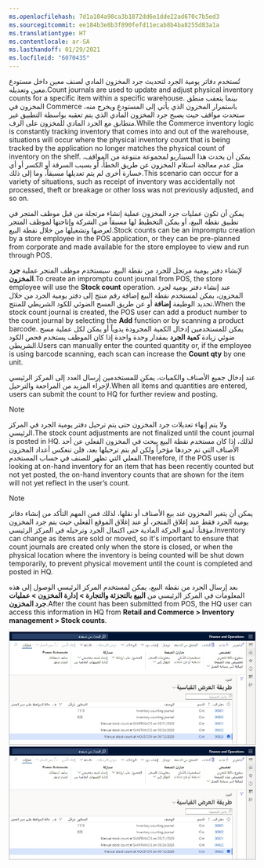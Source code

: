 ```yaml
---
ms.openlocfilehash: 7d1a104a98ca3b1872dd6e1dde22ad670c7b5ed3
ms.sourcegitcommit: ee184b3e8b3f890fefd11ecab8b4ba8255d83a1a
ms.translationtype: HT
ms.contentlocale: ar-SA
ms.lasthandoff: 01/29/2021
ms.locfileid: "6070435"
---
```

<span data-ttu-id="72442-101">تُستخدم دفاتر يومية الجرد لتحديث جرد المخزون المادي لصنف معين داخل مستودع معين وتعديله.</span><span class="sxs-lookup"><span data-stu-id="72442-101">Count journals are used to update and adjust physical inventory counts for a specific item within a specific warehouse.</span></span> <span data-ttu-id="72442-102">بينما يتعقب منطق المخزون في Commerce باستمرار المخزون الذي يأتي إلى المستودع ويخرج منه، ستحدث مواقف حيث يصبح جرد المخزون المادي الذي يتم تعقبه بواسطة التطبيق غير متطابق مع الجرد المادي للمخزون على الرف.</span><span class="sxs-lookup"><span data-stu-id="72442-102">While the Commerce inventory logic is constantly tracking inventory that comes into and out of the warehouse, situations will occur where the physical inventory count that is being tracked by the application no longer matches the physical count of inventory on the shelf.</span></span> <span data-ttu-id="72442-103">يمكن أن يحدث هذا السيناريو لمجموعة متنوعة من المواقف، مثل عدم معالجة استلام المخزون عن طريق الخطأ، أو بسبب السرقة أو الكسر أو أي خسارة أخرى لم يتم تعديلها مسبقاً، وما إلى ذلك.</span><span class="sxs-lookup"><span data-stu-id="72442-103">This scenario can occur for a variety of situations, such as receipt of inventory was accidentally not processed, theft or breakage or other loss was not previously adjusted, and so on.</span></span> 

<span data-ttu-id="72442-104">يمكن أن تكون عمليات جرد المخزون عملية إنشاء مرتجلة من قبل موظف المتجر في تطبيق نقطة البيع، أو يمكن التخطيط لها مسبقاً من الشركة وإتاحتها لموظف المتجر لعرضها وتشغيلها من خلال نقطة البيع.</span><span class="sxs-lookup"><span data-stu-id="72442-104">Stock counts can be an impromptu creation by a store employee in the POS application, or they can be pre-planned from corporate and made available for the store employee to view and run through POS.</span></span> 

<span data-ttu-id="72442-105">لإنشاء دفتر يومية مرتجل للجرد من نقطة البيع، سيستخدم موظف المتجر عملية **جرد المخزون**.</span><span class="sxs-lookup"><span data-stu-id="72442-105">To create an impromptu count journal from POS, the store employee will use the **Stock count** operation.</span></span> <span data-ttu-id="72442-106">عند إنشاء دفتر يومية لجرد المخزون، يمكن لمستخدم نقطة البيع إضافة رقم منتج إلى دفتر يومية الجرد من خلال تحديد الوظيفة **إضافة** أو عن طريق المسح الضوئي للكود الشريطي للمنتج.</span><span class="sxs-lookup"><span data-stu-id="72442-106">When the stock count journal is created, the POS user can add a product number to the count journal by selecting the **Add** function or by scanning a product barcode.</span></span> <span data-ttu-id="72442-107">يمكن للمستخدمين إدخال الكمية المجرودة يدوياً أو يمكن لكل عملية مسح ضوئي زيادة **كمية الجرد** بمقدار وحدة واحدة إذا كان الموظف يستخدم فحص الكود الشريطي.</span><span class="sxs-lookup"><span data-stu-id="72442-107">Users can manually enter the counted quantity or, if the employee is using barcode scanning, each scan can increase the **Count qty** by one unit.</span></span>   

<span data-ttu-id="72442-108">عند إدخال جميع الأصناف والكميات، يمكن للمستخدمين إرسال العدد إلى المركز الرئيسي لإجراء المزيد من المراجعة والترحيل.</span><span class="sxs-lookup"><span data-stu-id="72442-108">When all items and quantities are entered, users can submit the count to HQ for further review and posting.</span></span> 

> [!NOTE]
> <span data-ttu-id="72442-109">ولا يتم إنهاء تعديلات جرد المخزون حتى يتم ترحيل دفتر يومية الجرد في المركز الرئيسي.</span><span class="sxs-lookup"><span data-stu-id="72442-109">The stock count adjustments are not finalized until the count journal is posted in HQ.</span></span> <span data-ttu-id="72442-110">لذلك، إذا كان مستخدم نقطة البيع يبحث في المخزون الفعلي عن أحد الأصناف التي تم جردها مؤخراً ولكن لم يتم ترحيلها بعد، فلن تنعكس أعداد المخزون الفعلي التي تظهر للصنف في حساب المستخدم.</span><span class="sxs-lookup"><span data-stu-id="72442-110">Therefore, if the POS user is looking at on-hand inventory for an item that has been recently counted but not yet posted, the on-hand inventory counts that are shown for the item will not yet reflect in the user’s count.</span></span> 


> [!NOTE]
> <span data-ttu-id="72442-111">يمكن أن يتغير المخزون عند بيع الأصناف أو نقلها، لذلك فمن المهم التأكد من إنشاء دفاتر يومية الجرد فقط عند إغلاق المتجر، أو عند إغلاق الموقع الفعلي حيث يتم جرد المخزون مؤقتاً، لمنع الحركة المادية حتى اكتمال الجرد وترحيله في المركز الرئيسي.</span><span class="sxs-lookup"><span data-stu-id="72442-111">Inventory can change as items are sold or moved, so it's important to ensure that count journals are created only when the store is closed, or when the physical location where the inventory is being counted will be shut down temporarily, to prevent physical movement until the count is completed and posted in HQ.</span></span>

<span data-ttu-id="72442-112">بعد إرسال الجرد من نقطة البيع، يمكن لمستخدم المركز الرئيسي الوصول إلى هذه المعلومات في المركز الرئيسي من **البيع بالتجزئة والتجارة > إدارة المخزون > عمليات جرد المخزون**.</span><span class="sxs-lookup"><span data-stu-id="72442-112">After the count has been submitted from POS, the HQ user can access this information in HQ from **Retail and Commerce > Inventory management > Stock counts**.</span></span>

 
<span data-ttu-id="72442-113">[ ![لقطة شاشة لصفحة قائمة الجرد في Dynamics 365 Commerce.](../media/store-inventory-ss.jpg) ](../media/store-inventory-ss.jpg#lightbox)</span><span class="sxs-lookup"><span data-stu-id="72442-113">[ ![Screenshot of the Dynamics 365 Commerce counting list page.](../media/store-inventory-ss.jpg) ](../media/store-inventory-ss.jpg#lightbox)</span></span>
